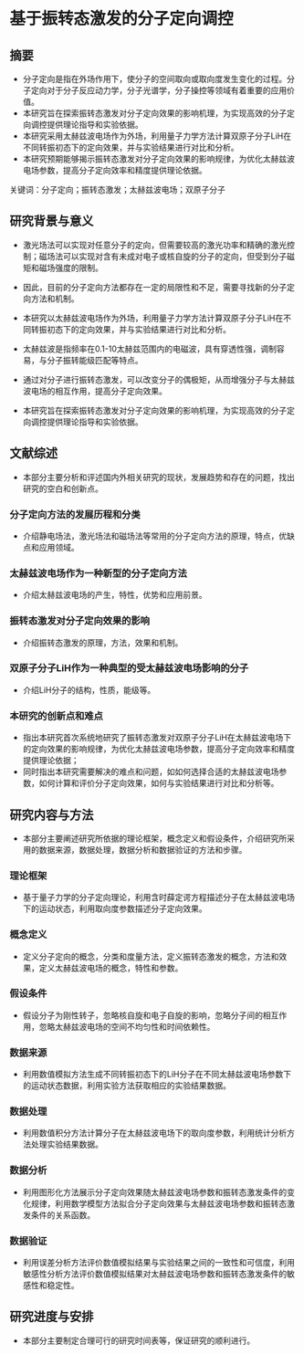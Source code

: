 # 基于振转态激发的分子定向调控

## 摘要

- 分子定向是指在外场作用下，使分子的空间取向或取向度发生变化的过程。分子定向对于分子反应动力学，分子光谱学，分子操控等领域有着重要的应用价值。
- 本研究旨在探索振转态激发对分子定向效果的影响机理，为实现高效的分子定向调控提供理论指导和实验依据。
- 本研究采用太赫兹波电场作为外场，利用量子力学方法计算双原子分子LiH在不同转振初态下的定向效果，并与实验结果进行对比和分析。
- 本研究预期能够揭示振转态激发对分子定向效果的影响规律，为优化太赫兹波电场参数，提高分子定向效率和精度提供理论依据。

关键词：分子定向；振转态激发；太赫兹波电场；双原子分子

## 研究背景与意义

- 激光场法可以实现对任意分子的定向，但需要较高的激光功率和精确的激光控制；磁场法可以实现对含有未成对电子或核自旋的分子的定向，但受到分子磁矩和磁场强度的限制。
- 因此，目前的分子定向方法都存在一定的局限性和不足，需要寻找新的分子定向方法和机制。

- 本研究以太赫兹波电场作为外场，利用量子力学方法计算双原子分子LiH在不同转振初态下的定向效果，并与实验结果进行对比和分析。
- 太赫兹波是指频率在0.1-10太赫兹范围内的电磁波，具有穿透性强，调制容易，与分子振转能级匹配等特点。
- 通过对分子进行振转态激发，可以改变分子的偶极矩，从而增强分子与太赫兹波电场的相互作用，提高分子定向效果。
- 本研究旨在探索振转态激发对分子定向效果的影响机理，为实现高效的分子定向调控提供理论指导和实验依据。

## 文献综述

- 本部分主要分析和评述国内外相关研究的现状，发展趋势和存在的问题，找出研究的空白和创新点。

### 分子定向方法的发展历程和分类

- 介绍静电场法，激光场法和磁场法等常用的分子定向方法的原理，特点，优缺点和应用领域。
  
### 太赫兹波电场作为一种新型的分子定向方法

- 介绍太赫兹波电场的产生，特性，优势和应用前景。

### 振转态激发对分子定向效果的影响

- 介绍振转态激发的原理，方法，效果和机制。

### 双原子分子LiH作为一种典型的受太赫兹波电场影响的分子

- 介绍LiH分子的结构，性质，能级等。

### 本研究的创新点和难点

- 指出本研究首次系统地研究了振转态激发对双原子分子LiH在太赫兹波电场下的定向效果的影响规律，为优化太赫兹波电场参数，提高分子定向效率和精度提供理论依据；
- 同时指出本研究需要解决的难点和问题，如如何选择合适的太赫兹波电场参数，如何计算和评价分子定向效果，如何与实验结果进行对比和分析等。

## 研究内容与方法

- 本部分主要阐述研究所依据的理论框架，概念定义和假设条件，介绍研究所采用的数据来源，数据处理，数据分析和数据验证的方法和步骤。

### 理论框架

- 基于量子力学的分子定向理论，利用含时薛定谔方程描述分子在太赫兹波电场下的运动状态，利用取向度参数描述分子定向效果。

### 概念定义

- 定义分子定向的概念，分类和度量方法，定义振转态激发的概念，方法和效果，定义太赫兹波电场的概念，特性和参数。

### 假设条件

- 假设分子为刚性转子，忽略核自旋和电子自旋的影响，忽略分子间的相互作用，忽略太赫兹波电场的空间不均匀性和时间依赖性。

### 数据来源

- 利用数值模拟方法生成不同转振初态下的LiH分子在不同太赫兹波电场参数下的运动状态数据，利用实验方法获取相应的实验结果数据。

### 数据处理

- 利用数值积分方法计算分子在太赫兹波电场下的取向度参数，利用统计分析方法处理实验结果数据。

### 数据分析

- 利用图形化方法展示分子定向效果随太赫兹波电场参数和振转态激发条件的变化规律，利用数学模型方法拟合分子定向效果与太赫兹波电场参数和振转态激发条件的关系函数。

### 数据验证

- 利用误差分析方法评价数值模拟结果与实验结果之间的一致性和可信度，利用敏感性分析方法评价数值模拟结果对太赫兹波电场参数和振转态激发条件的敏感性和稳定性。

## 研究进度与安排

- 本部分主要制定合理可行的研究时间表等，保证研究的顺利进行。
